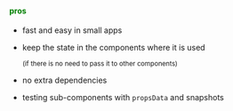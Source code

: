 #### <span style="color:green">pros</span>

- fast and easy in small apps

- keep the state in the components where it is used

    <small>(if there is no need to pass it to other components)</small>

- no extra dependencies

- testing sub-components with `propsData` and snapshots


<aside class="notes">
</aside>
